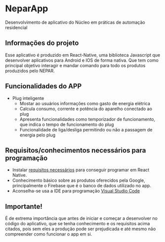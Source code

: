 # NeparApp

Desenvolvimento de aplicativo do Núcleo em práticas de automação residencial

## Informações do projeto

Esse aplicativo é produzido em React-Native, uma biblioteca Javascript que desenvolver aplicativos para Android e IOS de forma nativa. Que tem como principal objetivo interagir e mandar comando para todo os produtos produzidos pelo NEPAR.

## Funcionalidades do APP

- Plug inteligente
  - Mostar ao usuários informações como gasto de energia elétrica
  - Calcula consumo, corrente e potência do aparelho conectado ao plug
  - Apresenta funcionalidades como temporizador de funcionamento, que indica o tempo de funcionamento do plug
  - Funcionalidade de liga/desliga permitindo ou não a passagem de energia pelo plug

## Requisitos/conhecimentos necessários para programação

- Instalar [requisitos necessários](https://microsoft.github.io/react-native-windows/) para conseguir programar em React Native.
- Conhecimento básico sobre as produtos oferecidos pela Google, principalmente o Firebase que é o banco de dados utilizado no app.
- Aconselha-se usa a IDE para programação [Visual Studio Code](https://code.visualstudio.com/)

## Importante!

É de extrema importância que antes de iniciar e começar a desenvolver no código do aplicativo, que se tenha conhecimento e os requisitos acima citados, pois sem eles a produção pode ser prejudicada e até mesmo não compreender como funcionar o app em si.
